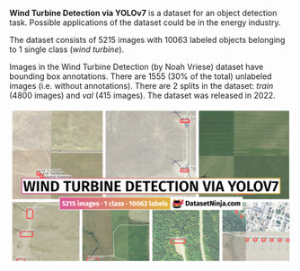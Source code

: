 **Wind Turbine Detection via YOLOv7** is a dataset for an object detection task. Possible applications of the dataset could be in the energy industry. 

The dataset consists of 5215 images with 10063 labeled objects belonging to 1 single class (*wind turbine*).

Images in the Wind Turbine Detection (by Noah Vriese) dataset have bounding box annotations. There are 1555 (30% of the total) unlabeled images (i.e. without annotations). There are 2 splits in the dataset: *train* (4800 images) and *val* (415 images). The dataset was released in 2022.

<img src="https://github.com/dataset-ninja/YOLOv7-wind-turbine-detection/raw/main/visualizations/poster.png">
